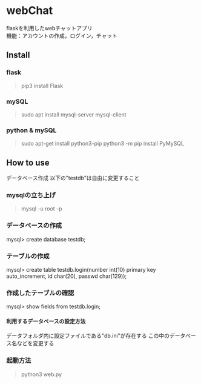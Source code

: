 # webChat
flaskを利用したwebチャットアプリ<br>
機能：アカウントの作成，ログイン，チャット


## Install
### flask
> pip3 install Flask

### mySQL
> sudo apt install mysql-server mysql-client

### python & mySQL
> sudo apt-get install python3-pip
> python3 -m pip install PyMySQL


## How to use
データベース作成
以下の"testdb"は自由に変更すること

### mysqlの立ち上げ
> mysql -u root -p

### データベースの作成
mysql> create database testdb;

### テーブルの作成
mysql> create table testdb.login(number int(10) primary key auto_increment, id char(20), passwd char(129));

### 作成したテーブルの確認
mysql> show fields from testdb.login;<br>

#### 利用するデータベースの設定方法
データフォルダ内に設定ファイルである"db.ini"が存在する
この中のデータベース名などを変更する

### 起動方法
> python3 web.py
